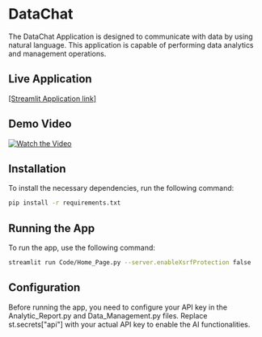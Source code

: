 # DataChat

The DataChat Application is designed to communicate with data by using natural language. This application is capable of performing data analytics and management operations.

## Live Application

[[Streamlit Application link]](https://datachat-hack-6vojjx9gaovskyedhfe66k.streamlit.app/)


## Demo Video

[![Watch the Video](https://img.youtube.com/vi/DFACoJQSdsg/0.jpg)](https://www.youtube.com/watch?v=gEAxWMOI4wg)


## Installation

To install the necessary dependencies, run the following command:

```bash
pip install -r requirements.txt
```
## Running the App

To run the app, use the following command:
```bash
streamlit run Code/Home_Page.py --server.enableXsrfProtection false
```

## Configuration

Before running the app, you need to configure your API key in the Analytic_Report.py and Data_Management.py files. Replace st.secrets["api"] with your actual API key to enable the AI functionalities.
